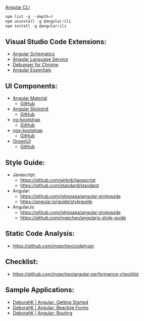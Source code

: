 [Angular CLI](https://cli.angular.io/)
```js
npm list -g --depth=0
npm uninstall -g @angular/cli
npm install -g @angular/cli
```

## Visual Studio Code Extensions:
- [Angular Schematics](https://marketplace.visualstudio.com/items?itemName=cyrilletuzi.angular-schematics)
- [Angular Language Service](https://marketplace.visualstudio.com/items?itemName=Angular.ng-template)
- [Debugger for Chrome](https://marketplace.visualstudio.com/items?itemName=msjsdiag.debugger-for-chrome)
- [Angular Essentials](https://marketplace.visualstudio.com/items?itemName=johnpapa.angular-essentials)

## UI Components:
- [Angular Material](https://material.angular.io/)
  + [GitHub](https://github.com/angular/components)
- [Angular Slickgrid](https://ghiscoding.github.io/Angular-Slickgrid)
  + [GitHub](https://github.com/ghiscoding/Angular-Slickgrid)
- [ng-bootstrap](https://ng-bootstrap.github.io/#/home)
  + [GitHub](https://github.com/ng-bootstrap/ng-bootstrap)
- [ngx-bootstrap](https://valor-software.com/ngx-bootstrap)
  + [GitHub](https://github.com/valor-software/ngx-bootstrap)
- [OnsenUI](https://onsen.io/)
  + [GitHub](https://github.com/OnsenUI/OnsenUI)
  
 ## Style Guide:
  - Javascript:
    + https://github.com/airbnb/javascript
    + https://github.com/standard/standard
 - Angular:
   + https://github.com/johnpapa/angular-styleguide
   + https://angular.io/guide/styleguide
 - AngularJs:
   + https://github.com/johnpapa/angular-styleguide
   + https://github.com/mgechev/angularjs-style-guide
 
 ## Static Code Analysis:
 - https://github.com/mgechev/codelyzer
 
 ## Checklist:
  - https://github.com/mgechev/angular-performance-checklist
  
 ## Sample Applications:
 - [DeborahK | Angular: Getting Started](https://github.com/DeborahK/Angular-GettingStarted)
 - [DeborahK | Angular: Reactive Forms](https://github.com/DeborahK/Angular-ReactiveForms)
 - [DeborahK | Angular: Routing](https://github.com/DeborahK/Angular-Routing)
